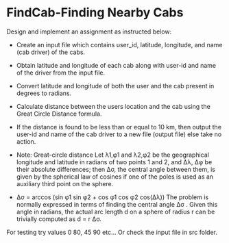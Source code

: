 # FindCab-Finding Nearby Cabs 
 Design and implement an assignment as instructed below: 
-    Create an input file which contains user_id, latitude, longitude, and name (cab driver) of the cabs. 
-    Obtain latitude and longitude of each cab along with user-id and name of the driver from the input file. 
-    Convert latitude and longitude of both the user and the cab present in degrees to radians. 
-    Calculate distance between the users location and the cab using the Great Circle Distance formula. 
-    If the distance is found to be less than or equal to 10 km, then output the user-id and name of the cab driver to a new file (output file) else take no action. 

- Note: 
Great-circle distance Let λ1,φ1 and λ2,φ2 be the geographical longitude and latitude in radians of two points 1 and 2, and ∆λ, ∆φ be their absolute differences; then ∆σ, the central angle between them, is given by the spherical law of cosines if one of the poles is used as an auxiliary third point on the sphere. 
- ∆σ = arccos (sin φ1 sin φ2 + cos φ1 cos φ2 cos(∆λ)) The problem is normally expressed in terms of finding the central angle ∆σ . Given this angle in radians, the actual arc length d on a sphere of radius r can be trivially computed as 
d = r ∆σ. 

For testing try values 0 80, 45 90 etc...
Or check the input file in src folder.
